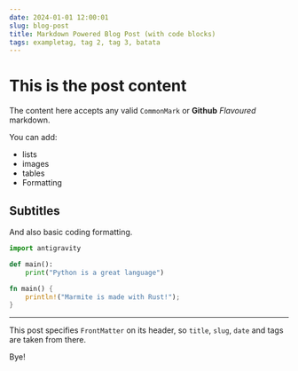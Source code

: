 ```yaml
---
date: 2024-01-01 12:00:01
slug: blog-post
title: Markdown Powered Blog Post (with code blocks)
tags: exampletag, tag 2, tag 3, batata
---
```


# This is the post content

The content here accepts any valid `CommonMark` or **Github** _Flavoured_ markdown.

You can add:

- lists
- images
- tables
- Formatting

## Subtitles

And also basic coding formatting.

```python
import antigravity

def main():
    print("Python is a great language")
```

```rust
fn main() {
    println!("Marmite is made with Rust!");
}
```

---

This post specifies `FrontMatter` on its header, so `title`, `slug`, `date` and tags are taken from there.

Bye!
